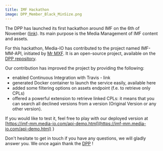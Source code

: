 ```yaml
---
title: IMF Hackathon
image: DPP_Member_Black_MinSize.png
---
```


The DPP has launched its first hackathon around IMF on the 6th of November ([link](https://www.thedpp.com/tech/versioning/imf-mm-api/hackathon/)).
Its main purpose is the Media Management of IMF content and assets.
  
For this hackathon, Media-IO has contributed to the project named IMF-MM-API, initiated by [Mr MXF](https://mrmxf.com/). It is an open-source project, available on the [DPP repository](https://github.com/thedpp/imf-mm-api).
  
Our contribution has improved the project by providing the following:
- enabled Continuous Integration with Travis - link
- generated Docker container to launch the service easily, available here
- added some filtering options on assets endpoint (f.e. to retrieve only CPLs)
- offered a powerful extension to retrieve linked CPLs: it means that you can search all declined versions from a version (Original Version or any other version).
  
If you would like to test it, feel free to play with our deployed version at [https://imf-mm.media-io.com/api-demo.html](https://imf-mm.media-io.com/api-demo.html)
}
  
Don't hesitate to get in touch if you have any questions, we will gladly answer you.
We once again thank the [DPP](http://thedpp.com) !
